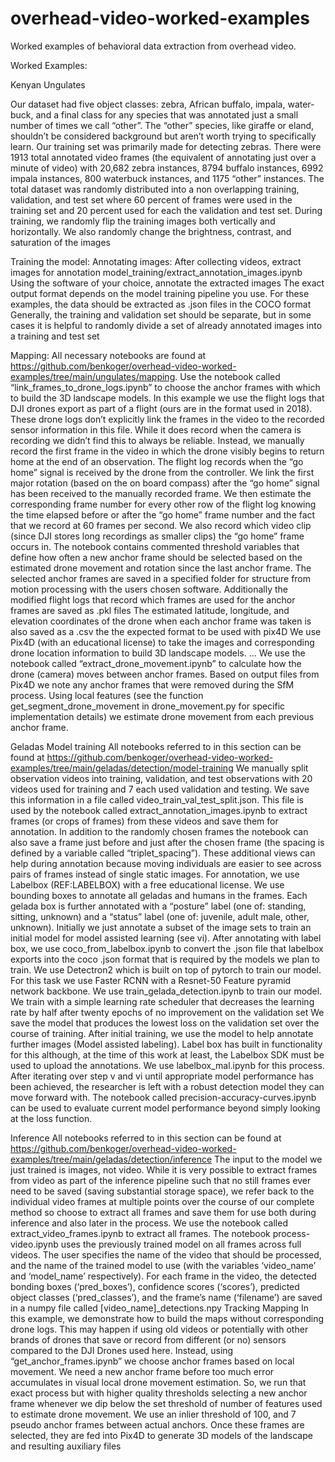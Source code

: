# overhead-video-worked-examples
Worked examples of behavioral data extraction from overhead video.

Worked Examples:

Kenyan Ungulates

Our dataset had five object classes: zebra, African buffalo, impala, water- buck, and a final class for any species that was annotated just a small number of times we call “other”. The “other” species, like giraffe or eland, shouldn’t be considered background but aren’t worth trying to specifically learn. Our training set was primarily made for detecting zebras. There were 1913 total annotated video frames (the equivalent of annotating just over a minute of video)  with 20,682 zebra instances, 8794 buffalo instances, 6992 impala instances, 800 waterbuck instances, and 1175 “other” instances. The total dataset was randomly distributed into a non overlapping training, validation, and test set where 60 percent of frames were used in the training set and 20 percent used for each the validation and test set.
During training, we randomly flip the training images both vertically and horizontally. We also randomly change the brightness, contrast, and saturation of the images


Training the model:
	Annotating images:
After collecting videos, extract images for annotation
model_training/extract_annotation_images.ipynb
Using the software of your choice, annotate the extracted images
The exact output format depends on the model training pipeline you use. For these examples, the data should be extracted as .json files in the COCO format
Generally, the training and validation set should be separate, but in some cases it is helpful to randomly divide a set of already annotated images into a training and test set

	
Mapping:
All necessary notebooks are found at https://github.com/benkoger/overhead-video-worked-examples/tree/main/ungulates/mapping.
Use the notebook called “link_frames_to_drone_logs.ipynb” to choose the anchor frames with which to build the 3D landscape models. In this example we use the flight logs that DJI drones export as part of a flight (ours are in the format used in 2018). These drone logs don’t explicitly link the frames in the video to the recorded sensor information in this file. While it does record when the camera is recording we didn’t find this to always be reliable. Instead, we manually record the first frame in the video in which the drone visibly begins to return home at the end of an observation.  The flight log records when the “go home” signal is received by the drone from the controller. We link the first major rotation (based on the on board compass) after the “go home” signal has been received to the manually recorded frame. We then estimate the corresponding frame number for every other row of the flight log knowing the time elapsed before or after the “go home” frame number and the fact that we record at 60 frames per second. We also record which video clip (since DJI stores long recordings as smaller clips) the “go home” frame occurs in.
The notebook contains commented threshold variables that define how often a new anchor frame should be selected based on the estimated drone movement and rotation since the last anchor frame.
The selected anchor frames are saved in a specified folder for structure from motion processing with the users chosen software.
Additionally the modified flight logs that record which frames are used for the anchor frames are saved as .pkl files
The estimated latitude, longitude, and elevation coordinates of the drone when each anchor frame was taken is also saved as a .csv the the expected format to be used with pix4D
We use Pix4D (with an educational license) to take the images and corresponding drone location information to build 3D landscape models. …
We use the notebook called “extract_drone_movement.ipynb” to calculate how the drone (camera) moves between anchor frames. Based on output files from Pix4D we note any anchor frames that were removed during the SfM process. Using local features (see the function get_segment_drone_movement in drone_movement.py for specific implementation details) we estimate drone movement from each previous anchor frame.

Geladas
Model training
All notebooks referred to in this section can be found at https://github.com/benkoger/overhead-video-worked-examples/tree/main/geladas/detection/model-training 
We manually split observation videos into training, validation, and test observations with 20 videos used for training and 7 each used  validation and testing. We save this information in a file called video_train_val_test_split.json. This file is used by the notebook called extract_annotation_images.ipynb to extract frames (or crops of frames) from these videos and save them for annotation. In addition to the randomly chosen frames the notebook can also save a frame just before and just after the chosen frame (the spacing is defined by a variable called “triplet_spacing”). These additional views can help during annotation because moving individuals are easier to see across pairs of frames instead of single static images.
For annotation, we use Labelbox (REF:LABELBOX) with a free educational license. We use bounding boxes to annotate all geladas and humans in the frames. Each gelada box is further annotated with a “posture” label (one of: standing, sitting, unknown) and a “status” label (one of: juvenile, adult male, other, unknown). Initially we just annotate a subset of the image sets to train an initial model for model assisted learning (see vi).
After annotating with label box, we use coco_from_labelbox.ipynb to convert the .json file that labelbox exports into the coco .json format that is required by the models we plan to train. We use Detectron2 which is built on top of pytorch to train our model. For this task we use Faster RCNN with a Resnet-50 Feature pyramid network backbone. We use train_gelada_detection.ipynb to train our model.
We train with a simple learning rate scheduler that decreases the learning rate by half after twenty epochs of no improvement on the validation set
We save the model that produces the lowest loss on the validation set over the course of training.
After initial training, we use the model to help annotate further images (Model assisted labeling). Label box has built in functionality for this although, at the time of this work at least, the Labelbox SDK must be used to upload the annotations. We use labelbox_mal.ipynb for this process.
After iterating over step v and vi until appropriate model performance has been achieved, the researcher is left with a robust detection model they can move forward with. The notebook called precision-accuracy-curves.ipynb can be used to evaluate current model performance beyond simply looking at the loss function.

Inference
		All notebooks referred to in this section can be found at https://github.com/benkoger/overhead-video-worked-examples/tree/main/geladas/detection/inference 
The input to the model we just trained is images, not video. While it is very possible to extract frames from video as part of the inference pipeline such that no still frames ever need to be saved (saving substantial storage space), we refer back to the individual video frames at multiple points over the course of our complete method so choose to extract all frames and save them for use both during inference and also later in the process. We use the notebook called extract_video_frames.ipynb to extract all frames.
 The notebook process-video.ipynb uses the previously trained model on all frames across full videos. The user specifies the name of the video that should be processed, and the name of the trained model to use (with the variables ‘video_name’ and ‘model_name’ respectively).
For each frame in the video, the detected bonding boxes (‘pred_boxes’), confidence scores (‘scores’), predicted object classes (‘pred_classes’), and the frame’s name (‘filename’) are saved in a numpy file called [video_name]_detections.npy
Tracking
Mapping
In this example, we demonstrate how to build the maps without corresponding drone logs. This may happen if using old videos or potentially with other brands of drones that save or record from different (or no) sensors compared to the DJI Drones used here. Instead, using “get_anchor_frames.ipynb” we choose anchor frames based on local movement. We need a new anchor frame before too much error accumulates in visual local drone movement estimation. So, we run that exact process but with higher quality thresholds selecting a new anchor frame whenever we dip below the set threshold of number of features used to estimate drone movement. We use an inlier threshold of 100, and 7 pseudo anchor frames between actual anchors.
Once these frames are selected, they are fed into Pix4D to generate 3D models of the landscape and resulting auxiliary files
